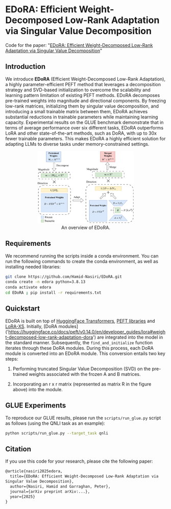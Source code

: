 # EDoRA: Efficient Weight-Decomposed Low-Rank Adaptation via Singular Value Decomposition

Code for the paper: "[EDoRA: Efficient Weight-Decomposed Low-Rank Adaptation via Singular Value Decomposition](https://arxiv.org/abs/...)"

## Introduction
We introduce **EDoRA** (Efficient Weight-Decomposed Low-Rank Adaptation), a highly parameter-efficient PEFT method that leverages a decomposition strategy and SVD-based initialization to overcome the scalability and learning pattern limitation of existing PEFT methods.
EDoRA decomposes pre-trained weights into magnitude and directional components. By freezing low-rank matrices, initializing them by singular value decomposition, and introducing a small trainable matrix between them, EDoRA achieves substantial reductions in trainable parameters while maintaining learning capacity. Experimental results on the GLUE benchmark demonstrate that in terms of average performance over six different tasks, EDoRA outperforms LoRA and other state-of-the-art methods, such as DoRA, with up to 30x fewer trainable parameters. This makes EDoRA a highly efficient solution for adapting LLMs to diverse tasks under memory-constrained settings.

<p align="center">
  <img src="./assets/EDoRA.png" alt=“EDoRA” width=60%>
  <br> An overview of EDoRA.
</p>
  
## Requirements
We recommend running the scripts inside a conda environment.
You can run the following commands to create the conda environment, as well as installing needed libraries:
```bash
git clone https://github.com/Hamid-Nasiri/EDoRA.git
conda create -n edora python=3.8.13
conda activate edora
cd EDoRA ; pip install -r requirements.txt
```
## Quickstart
EDoRA is built on top of [HuggingFace Transformers](https://huggingface.co/docs/transformers/en/index), [PEFT libraries](https://huggingface.co/docs/peft/en/index) and [LoRA-XS](https://github.com/MohammadrezaBanaei/LoRA-XS). Initially, [DoRA modules] ('https://huggingface.co/docs/peft/v0.14.0/en/developer_guides/lora#weight-decomposed-low-rank-adaptation-dora') are integrated into the model in the standard manner. Subsequently, the `find_and_initialize` function iterates through these DoRA modules. During this process, each DoRA module is converted into an EDoRA module. This conversion entails two key steps:

1. Performing truncated Singular Value Decomposition (SVD) on the pre-trained weights associated with the frozen A and B matrices.

2. Incorporating an r x r matrix (represented as matrix R in the figure above) into the module.


## GLUE Experiments
To reproduce our GLUE results, please run the `scripts/run_glue.py` script as follows (using the QNLI task as an example):
	
```bash
python scripts/run_glue.py --target_task qnli
```

## Citation
If you use this code for your research, please cite the following paper:
```
@article{nasiri2025edora,
  title={EDoRA: Efficient Weight-Decomposed Low-Rank Adaptation via Singular Value Decomposition},
  author={Nasiri, Hamid and Garraghan, Peter},
  journal={arXiv preprint arXiv:...},
  year={2025}
}
```

